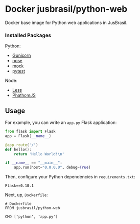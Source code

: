 # Docker jusbrasil/python-web

Docker base image for Python web applications in JusBrasil.



### Installed Packages

Python:
  - [Gunicorn](http://gunicorn.org/) 
  - [nose](https://nose.readthedocs.org/)
  - [mock](http://www.voidspace.org.uk/python/mock/)
  - [pytest](http://pytest.org/)
  
Node:
  - [Less](http://lesscss.org/)
  - [PhathomJS](http://phantomjs.org/)

## Usage

For example, you can write an `app.py` Flask application:

```python
from flask import Flask
app = Flask(__name__)

@app.route('/')
def hello():
    return 'Hello World!\n'

if __name__ == "__main__":
    app.run(host="0.0.0.0", debug=True)
```

Then, configure your Python dependencies in `requirements.txt`:

```
Flask==0.10.1
```

Next, up, `Dockerfile`:

```docker
# Dockerfile
FROM jusbrasil/python-web

CMD ['python', 'app.py']
```

